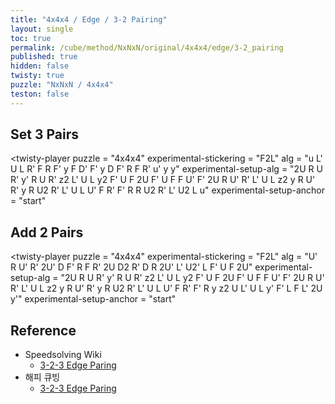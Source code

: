 ```yaml
---
title: "4x4x4 / Edge / 3-2 Pairing"
layout: single
toc: true
permalink: /cube/method/NxNxN/original/4x4x4/edge/3-2_pairing
published: true
hidden: false
twisty: true
puzzle: "NxNxN / 4x4x4"
teston: false
---
```

<span
  id     = "cube"
  puzzle = "{{page.puzzle}}"
  teston = "{{page.teston}}" >
</span>

<head>
  <base target="_blank">
</head>



## Set 3 Pairs

<twisty-player
  puzzle                    = "4x4x4"
  experimental-stickering   = "F2L"
  alg                       = "u L' U L R' F R F' y F D' F' y D F' R F R' u' y y"
  experimental-setup-alg    = "2U R U R' y' R U R' z2 L' U L y2 F' U F 2U F' U F F U' F' 2U R U' R' L' U L z2 y R U' R' y R U2 R' L' U L U' F R' F' R R U2 R' L' U2 L u"
  experimental-setup-anchor = "start"
></twisty-player>



## Add 2 Pairs

<twisty-player
  puzzle                    = "4x4x4"
  experimental-stickering   = "F2L"
  alg                       = "U' R U' R' 2U' D F' R F R' 2U D2 R' D R 2U' L' U2' L F' U F 2U"
  experimental-setup-alg    = "2U R U R' y' R U R' z2 L' U L y2 F' U F 2U F' U F F U' F' 2U R U' R' L' U L z2 y R U' R' y R U2 R' L' U L U' F R' F' R y z2 U L' U L y' F' L F L' 2U y'"
  experimental-setup-anchor = "start"
></twisty-player>



## Reference

- Speedsolving Wiki
  - [3-2-3 Edge Paring](https://www.speedsolving.com/wiki/index.php/Edge_pairing#3-2-3_edge_pairing)
- 해피 큐빙
  - [3-2-3 Edge Paring](https://youtu.be/Ak1ER1X7bNg)

